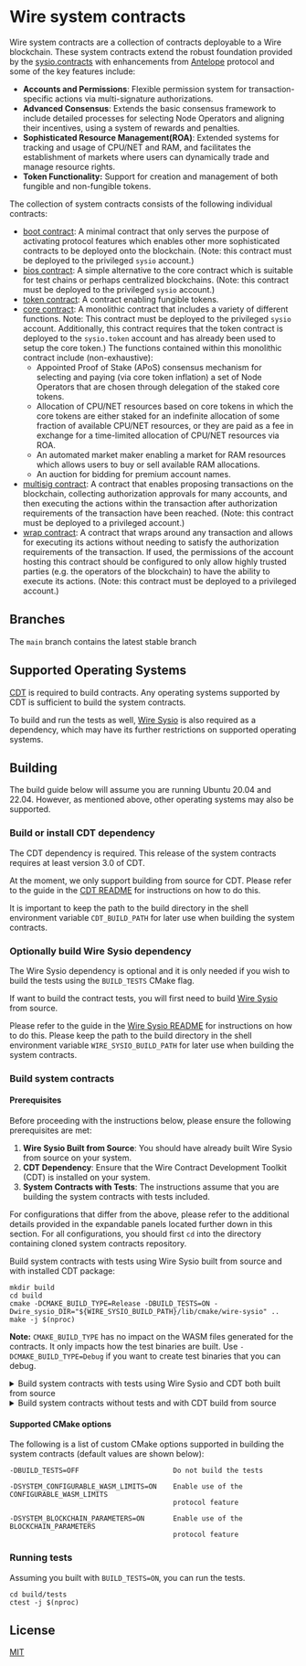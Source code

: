 # Wire system contracts

Wire system contracts are a collection of contracts deployable to a Wire blockchain. These system contracts extend the robust foundation provided by the [sysio.contracts]() with enhancements from [Antelope]() protocol and some of the key features include: 

- **Accounts and Permissions**: Flexible permission system for transaction-specific actions via multi-signature authorizations.
- **Advanced Consensus**: Extends the basic consensus framework to include detailed processes for selecting Node Operators and aligning their incentives, using a system of rewards and penalties.
- **Sophisticated Resource Management(ROA)**: Extended systems for tracking and usage of CPU/NET and RAM, and facilitates the establishment of markets where users can dynamically trade and manage resource rights.
- **Token Functionality:** Support for creation and management of both fungible and non-fungible tokens.


The collection of system contracts consists of the following individual contracts:

* [boot contract](contracts/sysio.boot/include/sysio.boot/sysio.boot.hpp): A minimal contract that only serves the purpose of activating protocol features which enables other more sophisticated contracts to be deployed onto the blockchain. (Note: this contract must be deployed to the privileged `sysio` account.)
* [bios contract](contracts/sysio.bios/include/sysio.bios/sysio.bios.hpp): A simple alternative to the core contract which is suitable for test chains or perhaps centralized blockchains. (Note: this contract must be deployed to the privileged `sysio` account.)
* [token contract](contracts/sysio.token/include/sysio.token/sysio.token.hpp): A contract enabling fungible tokens.
* [core contract](contracts/sysio.system/include/sysio.system/sysio.system.hpp): A monolithic contract that includes a variety of different functions. Note: This contract must be deployed to the privileged `sysio` account. Additionally, this contract requires that the token contract is deployed to the `sysio.token` account and has already been used to setup the core token.) The functions contained within this monolithic contract include (non-exhaustive):
   + Appointed Proof of Stake (APoS) consensus mechanism for selecting and paying (via core token inflation) a set of Node Operators that are chosen through delegation of the staked core tokens.
   + Allocation of CPU/NET resources based on core tokens in which the core tokens are either staked for an indefinite allocation of some fraction of available CPU/NET resources, or they are paid as a fee in exchange for a time-limited allocation of CPU/NET resources via ROA.
   + An automated market maker enabling a market for RAM resources which allows users to buy or sell available RAM allocations.
   + An auction for bidding for premium account names.
* [multisig contract](contracts/sysio.msig/include/sysio.msig/sysio.msig.hpp): A contract that enables proposing transactions on the blockchain, collecting authorization approvals for many accounts, and then executing the actions within the transaction after authorization requirements of the transaction have been reached. (Note: this contract must be deployed to a privileged account.)
* [wrap contract](contracts/sysio.wrap/include/sysio.wrap/sysio.wrap.hpp): A contract that wraps around any transaction and allows for executing its actions without needing to satisfy the authorization requirements of the transaction. If used, the permissions of the account hosting this contract should be configured to only allow highly trusted parties (e.g. the operators of the blockchain) to have the ability to execute its actions. (Note: this contract must be deployed to a privileged account.)

## Branches

The `main` branch contains the latest stable branch 


## Supported Operating Systems

[CDT](https://gitea.gitgo.app/Wire/wire-cdt) is required to build contracts. Any operating systems supported by CDT is sufficient to build the system contracts.

To build and run the tests as well, [Wire Sysio](https://gitea.gitgo.app/Wire/wire-sysio) is also required as a dependency, which may have its further restrictions on supported operating systems.


## Building

The build guide below will assume you are running Ubuntu 20.04 and 22.04. However, as mentioned above, other operating systems may also be supported.

### Build or install CDT dependency

The CDT dependency is required. This release of the system contracts requires at least version 3.0 of CDT. 

At the moment, we only support building from source for CDT. Please refer to the guide in the [CDT README](https://gitea.gitgo.app/Wire/wire-cdt#building-from-source) for instructions on how to do this. 

It is important to keep the path to the build directory in the shell environment variable `CDT_BUILD_PATH` for later use when building the system contracts.

### Optionally build Wire Sysio dependency

The Wire Sysio dependency is optional and it is only needed if you wish to build the tests using the `BUILD_TESTS` CMake flag.

If want to build the contract tests, you will first need to build [Wire Sysio](https://gitea.gitgo.app/Wire/wire-sysio) from source.

Please refer to the guide in the [Wire Sysio README](https://gitea.gitgo.app/Wire/wire-sysio) for instructions on how to do this. Please keep the path to the build directory in the shell environment variable `WIRE_SYSIO_BUILD_PATH` for later use when building the system contracts.

### Build system contracts

#### Prerequisites ####

Before proceeding with the instructions below, please ensure the following prerequisites are met:

1. **Wire Sysio Built from Source**: You should have already built Wire Sysio from source on your system.
2. **CDT Dependency**: Ensure that the Wire Contract Development Toolkit (CDT) is installed on your system.
3. **System Contracts with Tests**: The instructions assume that you are building the system contracts with tests included.

For configurations that differ from the above, please refer to the additional details provided in the expandable panels located further down in this section.
For all configurations, you should first `cd` into the directory containing cloned system contracts repository.

Build system contracts with tests using Wire Sysio built from source and with installed CDT package:

```
mkdir build
cd build
cmake -DCMAKE_BUILD_TYPE=Release -DBUILD_TESTS=ON -Dwire_sysio_DIR="${WIRE_SYSIO_BUILD_PATH}/lib/cmake/wire-sysio" ..
make -j $(nproc)
```

**Note:** `CMAKE_BUILD_TYPE` has no impact on the WASM files generated for the contracts. It only impacts how the test binaries are built. Use `-DCMAKE_BUILD_TYPE=Debug` if you want to create test binaries that you can debug.

<details>
<summary>Build system contracts with tests using Wire Sysio and CDT both built from source</summary>

```
mkdir build
cd build
cmake -DCMAKE_BUILD_TYPE=Release -DBUILD_TESTS=ON -Dcdt_DIR="${CDT_BUILD_PATH}/lib/cmake/cdt" -Dwire_sysio_DIR="${WIRE_SYSIO_BUILD_PATH}/lib/cmake/wire-sysio" ..
make -j $(nproc)
```
</details>

<details>
<summary>Build system contracts without tests and with CDT build from source</summary>

```
mkdir build
cd build
cmake -DCMAKE_BUILD_TYPE=Release -DBUILD_TESTS=OFF -Dcdt_DIR="${CDT_BUILD_PATH}/lib/cmake/cdt" ..
make -j $(nproc)
```

</details>

#### Supported CMake options

The following is a list of custom CMake options supported in building the system contracts (default values are shown below):

```
-DBUILD_TESTS=OFF                       Do not build the tests

-DSYSTEM_CONFIGURABLE_WASM_LIMITS=ON    Enable use of the CONFIGURABLE_WASM_LIMITS
                                        protocol feature

-DSYSTEM_BLOCKCHAIN_PARAMETERS=ON       Enable use of the BLOCKCHAIN_PARAMETERS
                                        protocol feature
```

### Running tests

Assuming you built with `BUILD_TESTS=ON`, you can run the tests.

```
cd build/tests
ctest -j $(nproc)
```

## License

[MIT](LICENSE)